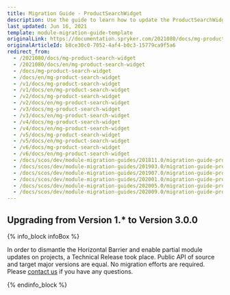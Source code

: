 ```yaml
---
title: Migration Guide - ProductSearchWidget
description: Use the guide to learn how to update the ProductSearchWidget module.
last_updated: Jun 16, 2021
template: module-migration-guide-template
originalLink: https://documentation.spryker.com/2021080/docs/mg-product-search-widget
originalArticleId: b8ce30c0-7052-4af4-b0c3-15779ca9f5a6
redirect_from:
  - /2021080/docs/mg-product-search-widget
  - /2021080/docs/en/mg-product-search-widget
  - /docs/mg-product-search-widget
  - /docs/en/mg-product-search-widget
  - /v1/docs/mg-product-search-widget
  - /v1/docs/en/mg-product-search-widget
  - /v2/docs/mg-product-search-widget
  - /v2/docs/en/mg-product-search-widget
  - /v3/docs/mg-product-search-widget
  - /v3/docs/en/mg-product-search-widget
  - /v4/docs/mg-product-search-widget
  - /v4/docs/en/mg-product-search-widget
  - /v5/docs/mg-product-search-widget
  - /v5/docs/en/mg-product-search-widget
  - /v6/docs/mg-product-search-widget
  - /v6/docs/en/mg-product-search-widget
  - /docs/scos/dev/module-migration-guides/201811.0/migration-guide-productsearchwidget.html
  - /docs/scos/dev/module-migration-guides/201903.0/migration-guide-productsearchwidget.html
  - /docs/scos/dev/module-migration-guides/201907.0/migration-guide-productsearchwidget.html
  - /docs/scos/dev/module-migration-guides/202001.0/migration-guide-productsearchwidget.html
  - /docs/scos/dev/module-migration-guides/202005.0/migration-guide-productsearchwidget.html
  - /docs/scos/dev/module-migration-guides/202009.0/migration-guide-productsearchwidget.html
---
```


## Upgrading from Version 1.* to Version 3.0.0

{% info_block infoBox %}

In order to dismantle the Horizontal Barrier and enable partial module updates on projects, a Technical Release took place. Public API of source and target major versions are equal. No migration efforts are required. Please [contact us](https://spryker.com/en/support/) if you have any questions.

{% endinfo_block %}

